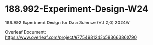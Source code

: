 # 188.992-Experiment-Design-W24
188.992 Experiment Design for Data Science (VU 2,0) 2024W

Overleaf Document:
https://www.overleaf.com/project/67754981243b583663860790
